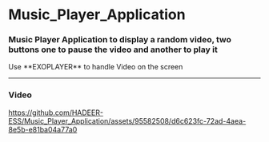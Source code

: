 
# Music_Player_Application
<h3>Music Player Application to display a random video, two buttons one to pause the video and another to play it</h3> 

<p>
  Use **EXOPLAYER** to handle Video on the screen
</p>

---

<h3>Video</h3>


https://github.com/HADEER-ESS/Music_Player_Application/assets/95582508/d6c623fc-72ad-4aea-8e5b-e81ba04a77a0


